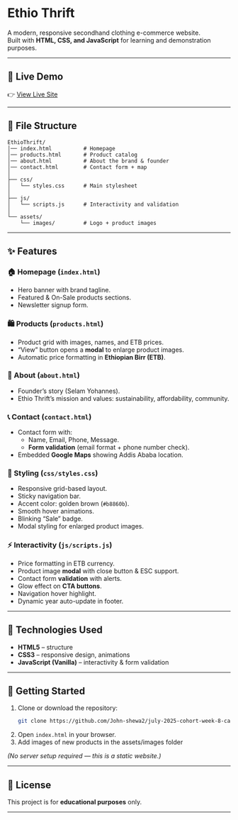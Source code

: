 # Ethio Thrift  

A modern, responsive secondhand clothing e-commerce website.  
Built with **HTML, CSS, and JavaScript** for learning and demonstration purposes.  

---

## 📌 Live Demo  
👉 [View Live Site](https://john-shewa2.github.io/july-2025-cohort-week-8-capstone-project/)  


---

## 📂 File Structure  

```
EthioThrift/
│── index.html          # Homepage
│── products.html       # Product catalog
│── about.html          # About the brand & founder
│── contact.html        # Contact form + map
│
├── css/
│   └── styles.css      # Main stylesheet
│
├── js/
│   └── scripts.js      # Interactivity and validation
│
└── assets/
    └── images/         # Logo + product images
```

---

## ✨ Features  

### 🏠 Homepage (`index.html`)  
- Hero banner with brand tagline.  
- Featured & On-Sale products sections.  
- Newsletter signup form.  

### 🛍 Products (`products.html`)  
- Product grid with images, names, and ETB prices.  
- “View” button opens a **modal** to enlarge product images.  
- Automatic price formatting in **Ethiopian Birr (ETB)**.  

### 👩 About (`about.html`)  
- Founder’s story (Selam Yohannes).  
- Ethio Thrift’s mission and values: sustainability, affordability, community.  

### 📞 Contact (`contact.html`)  
- Contact form with:  
  - Name, Email, Phone, Message.  
  - **Form validation** (email format + phone number check).  
- Embedded **Google Maps** showing Addis Ababa location.  

### 🎨 Styling (`css/styles.css`)  
- Responsive grid-based layout.  
- Sticky navigation bar.  
- Accent color: golden brown (`#b8860b`).  
- Smooth hover animations.  
- Blinking “Sale” badge.  
- Modal styling for enlarged product images.  

### ⚡ Interactivity (`js/scripts.js`)  
- Price formatting in ETB currency.  
- Product image **modal** with close button & ESC support.  
- Contact form **validation** with alerts.  
- Glow effect on **CTA buttons**.  
- Navigation hover highlight.  
- Dynamic year auto-update in footer.  

---

## 💪 Technologies Used  
- **HTML5** – structure  
- **CSS3** – responsive design, animations  
- **JavaScript (Vanilla)** – interactivity & form validation  

---

## 🚀 Getting Started  

1. Clone or download the repository:  
   ```bash
   git clone https://github.com/John-shewa2/july-2025-cohort-week-8-capstone-project.git
   ```
2. Open `index.html` in your browser.
3. Add images of new products in the assets/images folder  

*(No server setup required — this is a static website.)*  

---

## 📜 License  
This project is for **educational purposes** only.   

---